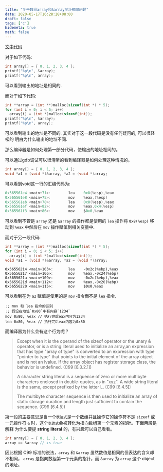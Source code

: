 ```yaml
---
title: "关于数组array和&array地址相同问题"
date: 2020-05-17T16:28:28+08:00
draft: false
tags: ['c']
hidemeta: true
math: false
---
```


[文中代码](https://github.com/jiaoshijie/code_misc/tree/main/c-like/c_array_analysis)

对于如下代码:

```c
int array[] = { 0, 1, 2, 3, 4 };
printf("%p\n", &array);
printf("%p\n", array);
```

可以看到输出的地址是相同的.

而对于如下代码:

```c
int **array = (int **)malloc(sizeof(int *) * 5);
for (int i = 0; i < 5; i++)
  array[i] = (int *)malloc(sizeof(int));
printf("%p\n", &array);
printf("%p\n", array);
```

可以看到输出的地址是不同的. 其实对于这一段代码是没有任何疑问的, 可以很轻松的
明白为什么输出的地址不同.

那么编译器是如何处理第一部分代码，使输出的地址相同的。

可以通过gdb调试可以很清晰的看到编译器是如何处理这种情况的。

```c
int array[] = { 0, 1, 2, 3, 4 };
void *a1 = (void *)&array, *a2 = (void *)array;
```

可以看到void这一行的汇编代码为:

```as
0x565561e4 <main+71>:        lea    0x8(%esp),%eax
0x565561e8 <main+75>:        mov    %eax,(%esp)
0x565561eb <main+78>:        lea    0x8(%esp),%eax
0x565561ef <main+82>:        mov    %eax,0x4(%esp)
0x565561f3 <main+86>:        mov    $0x0,%eax
```

可以看到不管是 `array` 还是 `&array` 的操作都是使用的 `lea` 操作将 `0x8(%esp)`
移动到 `%eax` 中然后在 `mov` 操作赋值到相关变量中.

而对于另一段代码:

```c
int **array = (int **)malloc(sizeof(int *) * 5);
for (int i = 0; i < 5; i++)
  array[i] = (int *)malloc(sizeof(int));
void *a1 = (void *)&array, *a2 = (void *)array;
```

```assembly
0x56556214 <main+103>:       lea    -0x2c(%ebp),%eax
0x56556217 <main+106>:       mov    %eax,-0x24(%ebp)
0x5655621a <main+109>:       mov    -0x2c(%ebp),%eax
0x5655621d <main+112>:       mov    %eax,-0x20(%ebp)
0x56556220 <main+115>:       mov    $0x0,%eax
```

可以看到在为 `a2` 赋值是使用的是 `mov` 指令而不是 `lea` 指令.

```assembly
;; mov 和 lea 指令的区别
;; 假设在地址`0x80`中有内容`1234`
mov 0x80, %eax // 执行完后eax内容为1234
lea 0x80, %eax // 执行完后eax内容为0x80
```

而编译器为什么会有这个行为呢？

> Except when it is the operand of the sizeof operator or the unary & operator,
> or is a string literal used to initialize an array,an expression that has
> type "array of type" is converted to an expression with type "pointer to type"
> that points to the initial element of the array object and is not an lvalue.
> If the array object has register storage class, the behavior is undefined. (C99 [6.3.2.1])
>
> A character string literal is a sequence of zero or more multibyte characters
> enclosed in double-quotes, as in "xyz". A wide string literal is the same,
> except prefixed by the letter L. (C99 [6.4.5])
>
> The multibyte character sequence is then used to initialize an array of static
> storage duration and length just sufficient to contain the sequence. (C99 [6.4.5])

第一段的主要意思是当一个`表达式`是一个数组并且操作它的操作符不是 `sizeof` 或
一元操作符 `&` 时，这个`表达式`会被转化为指向数组第一个元素的指针。下面两段是解释
为什么要提 **string literal** 的，有兴趣可以自己看看。

```c
int array[] = { 0, 1, 2, 3, 4 };
array == &array // is true
```

因此根据 C99 标准的说法，`array` 和 `&array` 虽然数值是相同的但表达的含义却不相同，
`array` 是指向数组第一个元素的指针，而 `&array` 为 `array` 这个 object 的地址。

